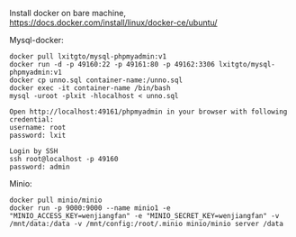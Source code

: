 Install docker on bare machine, https://docs.docker.com/install/linux/docker-ce/ubuntu/

Mysql-docker:

    docker pull lxitgto/mysql-phpmyadmin:v1
    docker run -d -p 49160:22 -p 49161:80 -p 49162:3306 lxitgto/mysql-phpmyadmin:v1
    docker cp unno.sql container-name:/unno.sql
    docker exec -it container-name /bin/bash
    mysql -uroot -plxit -hlocalhost < unno.sql

    Open http://localhost:49161/phpmyadmin in your browser with following credential:
    username: root
    password: lxit

    Login by SSH
    ssh root@localhost -p 49160
    password: admin


Minio:

	docker pull minio/minio
	docker run -p 9000:9000 --name minio1 -e "MINIO_ACCESS_KEY=wenjiangfan" -e "MINIO_SECRET_KEY=wenjiangfan" -v /mnt/data:/data -v /mnt/config:/root/.minio minio/minio server /data

